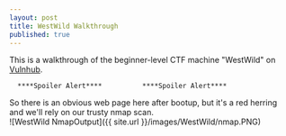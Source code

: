 ```yaml
---
layout: post
title: WestWild Walkthrough
published: true
---
```

This is a walkthrough of the beginner-level CTF machine "WestWild" on [Vulnhub](https://www.vulnhub.com/entry/westwild-11,338/). 


 
      ****Spoiler Alert****          ****Spoiler Alert****  
      
      
      
      
 So there is an obvious web page here after bootup, but it's a red herring and we'll rely on our trusty nmap scan.  
 ![WestWild NmapOutput]({{ site.url }}/images/WestWild/nmap.PNG)
      





